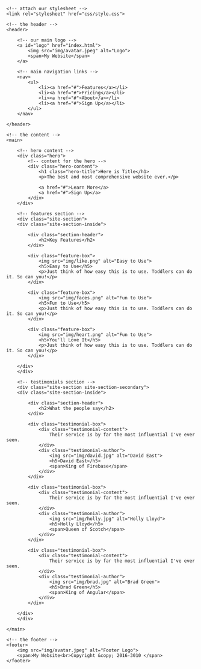 <!DOCTYPE html>
<html>
<head>
	<meta charset="UTF-8">
    <title>My Awesome Website</title>

    <!-- attach our stylesheet -->
    <link rel="stylesheet" href="css/style.css">
</head>
<body>

    <!-- the header -->
    <header>

        <!-- our main logo -->
        <a id="logo" href="index.html">
            <img src="img/avatar.jpeg" alt="Logo">
            <span>My Website</span>
        </a>

        <!-- main navigation links -->
        <nav>
            <ul>
                <li><a href="#">Features</a></li>
                <li><a href="#">Pricing</a></li>
                <li><a href="#">About</a></li>
                <li><a href="#">Sign Up</a></li>
            </ul>
        </nav>

    </header>

    <!-- the content -->
    <main>

        <!-- hero content -->
        <div class="hero">
            <!-- content for the hero -->
            <div class="hero-content">
                <h1 class="hero-title">Here is Title</h1>
                <p>The best and most comprehensive website ever.</p>

                <a href="#">Learn More</a>
                <a href="#">Sign Up</a>
            </div>
        </div>

        <!-- features section -->
        <div class="site-section">
        <div class="site-section-inside">

            <div class="section-header">
                <h2>Key Features</h2>
            </div>

            <div class="feature-box">
                <img src="img/like.png" alt="Easy to Use">
                <h5>Easy to Use</h5>
                <p>Just think of how easy this is to use. Toddlers can do it. So can you!</p>
            </div>

            <div class="feature-box">
                <img src="img/faces.png" alt="Fun to Use">
                <h5>Fun to Use</h5>
                <p>Just think of how easy this is to use. Toddlers can do it. So can you!</p>
            </div>

            <div class="feature-box">
                <img src="img/heart.png" alt="Fun to Use">
                <h5>You'll Love It</h5>
                <p>Just think of how easy this is to use. Toddlers can do it. So can you!</p>
            </div>

        </div>
        </div>

        <!-- testimonials section -->
        <div class="site-section site-section-secondary">
        <div class="site-section-inside">

            <div class="section-header">
                <h2>What the people say</h2>
            </div>

            <div class="testimonial-box">
                <div class="testimonial-content">
                    Their service is by far the most influential I've ever seen.
                </div>
                <div class="testimonial-author">
                    <img src="img/david.jpg" alt="David East">
                    <h5>David East</h5>
                    <span>King of Firebase</span>
                </div>
            </div>

            <div class="testimonial-box">
                <div class="testimonial-content">
                    Their service is by far the most influential I've ever seen.
                </div>
                <div class="testimonial-author">
                    <img src="img/holly.jpg" alt="Holly Lloyd">
                    <h5>Holly Lloyd</h5>
                    <span>Queen of Scotch</span>
                </div>
            </div>

            <div class="testimonial-box">
                <div class="testimonial-content">
                    Their service is by far the most influential I've ever seen.
                </div>
                <div class="testimonial-author">
                    <img src="img/brad.jpg" alt="Brad Green">
                    <h5>Brad Green</h5>
                    <span>King of Angular</span>
                </div>
            </div>

        </div>
        </div>

    </main>

    <!-- the footer -->
    <footer>
        <img src="img/avatar.jpeg" alt="Footer Logo">
        <span>My Website<br>Copyright &copy; 2016-3010 </span>
    </footer>

</body>
</html>
